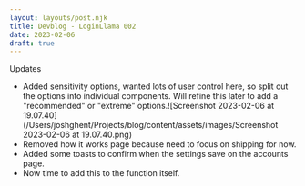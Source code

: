 ```yaml
---
layout: layouts/post.njk
title: Devblog - LoginLlama 002
date: 2023-02-06
draft: true
---
```


Updates

- Added sensitivity options, wanted lots of user control here, so split out the options into individual components. Will refine this later to add a "recommended" or "extreme" options.![Screenshot 2023-02-06 at 19.07.40](/Users/joshghent/Projects/blog/content/assets/images/Screenshot 2023-02-06 at 19.07.40.png)
- Removed how it works page because need to focus on shipping for now.
- Added some toasts to confirm when the settings save on the accounts page.
- Now time to add this to the function itself.
